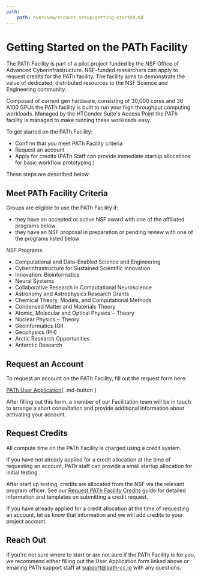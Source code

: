 ```yaml
---
path:
    path: overview/account_setup/getting-started.md
---
```


# Getting Started on the PATh Facility

The PATh Facility is part of a pilot project funded by the NSF Office of Advanced 
Cyberinfrastructure. NSF-funded researchers can apply to request credits for the PATh
facility. The facility aims to demonstrate the value of dedicated, distributed resources
to the NSF Science and Engineering community.

Composed of current gen hardware, consisting of 30,000 cores and 36 A100 GPUs the PATh facility is built to 
run your high throughput computing workloads. Managed by the HTCondor Suite's Access Point the PATh facility is 
managed to make running these workloads easy. 

To get started on the PATh Facility: 

* Confirm that you meet PATh Facility criteria
* Request an account
* Apply for credits (PATh Staff can provide immediate startup allocations for basic workflow prototyping.)

These steps are described below: 

## Meet PATh Facility Criteria

Groups are eligible to use the PATh Facility if: 

- they have an accepted or active NSF award with one of the affiliated programs below
- they have an NSF proposal in preparation or pending review with one of the programs listed below

NSF Programs: 

* Computational and Data-Enabled Science and Engineering
* Cyberinfrastructure for Sustained Scientific Innovation
* Innovation: Bioinformatics
* Neural Systems
* Collaborative Research in Computational Neuroscience
* Astronomy and Astrophysics Research Grants
* Chemical Theory, Models, and Computational Methods
* Condensed Matter and Materials Theory
* Atomic, Molecular and Optical Physics ‒ Theory
* Nuclear Physics ‒ Theory
* Geoinformatics (GI)
* Geophysics (PH)
* Arctic Research Opportunities
* Antarctic Research

## Request an Account

To request an account on the PATh Facility, fill out the request form here: 

[PATh User Application](/application){ .md-button }

After filling out this form, a member of our Facilitation team will be in touch 
to arrange a short consultation and provide additional information about activating 
your account. 

## Request Credits

All compute time on the PATh Facility is charged using a credit system. 

If you have not already applied for a credit allocation at the time of requesting 
an account, PATh staff can provide a small startup allocation for initial testing. 

After start up testing, credits 
are allocated from the NSF via the relevant program officer. See 
our [Request PATh Facility Credits](../request-credits) guide 
for detailed information and templates on submitting a credit request. 

If you have already applied for a credit allocation at the time of requesting 
an account, let us know that information and we will add credits to your 
project account. 

## Reach Out

If you're not sure where to start or are not sure if the PATh Facility is for you, 
we recommend either filling out the User 
Application form linked above or emailing PATh support staff at 
[support@path-cc.io](mailto:support@path-cc.io) with any questions. 
